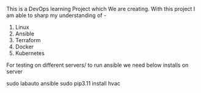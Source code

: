 This is a DevOps learning Project which We are creating.
With this project I am able to sharp my understanding of -
1. Linux
2. Ansible
3. Terraform
4. Docker
5. Kubernetes

For testing on different servers/ to run ansible we need below installs on server

sudo labauto ansible
sudo pip3.11 install hvac
